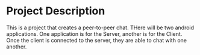 Project Description
=====================
This is a project that creates a peer-to-peer chat.  THere will be two android applications.  One application is for the Server, another is for the Client. Once the client is connected to the server, they are able to chat with one another.     
